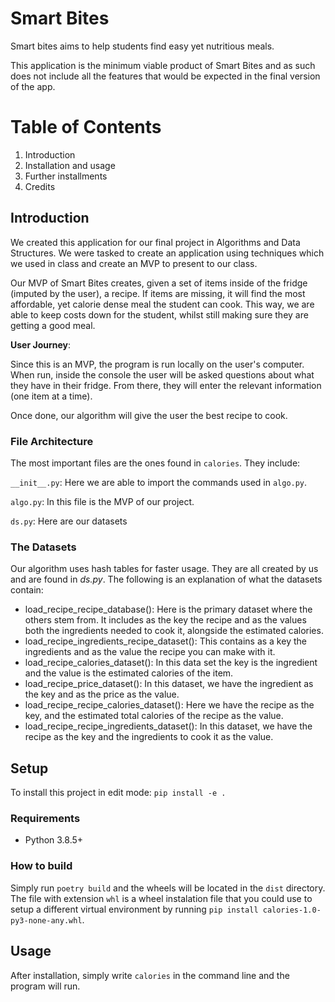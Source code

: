 # Smart Bites
Smart bites aims to help students find easy yet nutritious meals. 

This application is the minimum viable product of Smart Bites and as such does not include all the features that would be expected in the final version of the app. 

# Table of Contents

1. Introduction 
2. Installation and usage 
3. Further installments 
4. Credits 


## Introduction 

We created this application for our final project in Algorithms and Data Structures. We were tasked to create an application using techniques which we used in class and create an MVP to present to our class. 

Our MVP of Smart Bites creates, given a set of items inside of the fridge (imputed by the user), a recipe. If items are missing, it will find the most affordable, yet calorie dense meal the student can cook. This way, we are able to keep costs down for the student, whilst still making sure they are getting a good meal. 


**User Journey**: 

Since this is an MVP, the program is run locally on the user's computer. When run, inside the console the user will be asked questions about what they have in their fridge. From there, they will enter the relevant information (one item at a time). 

Once done, our algorithm will give the user the best recipe to cook. 


### File Architecture 

The most important files are the ones found in `calories`. They include: 

`__init__.py`: Here we are able to import the commands used in `algo.py`. 

`algo.py`: In this file is the MVP of our project. 

`ds.py`: Here are our datasets
### The Datasets 

Our algorithm uses hash tables for faster usage. They are all created by us and are found in _ds.py_. The following is an explanation of what the datasets contain: 
- load_recipe_recipe_database(): Here is the primary dataset where the others stem from. It includes as the key the recipe and as the values both the ingredients needed to cook it, alongside the estimated calories.
- load_recipe_ingredients_recipe_dataset(): This contains as a key the ingredients and as the value the recipe you can make with it. 
- load_recipe_calories_dataset(): In this data set the key is the ingredient and the value is the estimated calories of the item. 
- load_recipe_price_dataset(): In this dataset, we have the ingredient as the key and as the price as the value. 
- load_recipe_recipe_calories_dataset(): Here we have the recipe as the key, and the estimated total calories of the recipe as the value. 
- load_recipe_recipe_ingredients_dataset(): In this dataset, we have the recipe as the key and the ingredients to cook it as the value. 


## Setup

To install this project in edit mode: `pip install -e .`


### Requirements

* Python 3.8.5+

### How to build 

Simply run `poetry build` and the wheels will be located in the `dist` directory.  The file with extension `whl` is a wheel instalation file that you could use to setup a different virtual environment by running `pip install calories-1.0-py3-none-any.whl`.


## Usage

After installation, simply write `calories` in the command line and the program will run. 